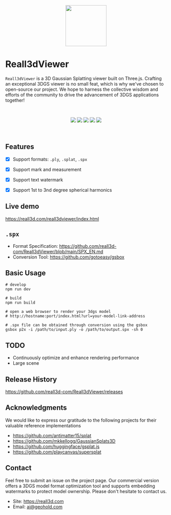 <p align=center>
<img style="width:128px;height:128px" src="https://gotoeasy.github.io/reall3d/logo.svg"/>
</p>

# Reall3dViewer

`Reall3dViewer` is a 3D Gaussian Splatting viewer built on Three.js. Crafting an exceptional 3DGS viewer is no small feat, which is why we've chosen to open-source our project. We hope to harness the collective wisdom and efforts of the community to drive the advancement of 3DGS applications together!

<br>

<p align="center">
    <a href="https://github.com/reall3d-com/Reall3dViewer/blob/master/README_ZH.md"><img src="https://img.shields.io/badge/Readme-Chinese-brightgreen.svg"></a>
    <a href="https://github.com/microsoft/TypeScript"><img src="https://img.shields.io/badge/Lang-typescript-brightgreen.svg"></a>
    <a href="https://github.com/mrdoob/three.js"><img src="https://img.shields.io/badge/Base-threejs-brightgreen.svg"></a>
    <a href="https://repo-sam.inria.fr/fungraph/3d-gaussian-splatting/"><img src="https://img.shields.io/badge/Model-3DGS-brightgreen.svg"></a>
    <a href="https://github.com/reall3d-com/Reall3dViewer/blob/master/LICENSE"><img src="https://img.shields.io/github/license/reall3d-com/Reall3dViewer"></a>
<p>

<br>

## Features
- [x] Support formats: `.ply`, `.splat`, `.spx`
- [x] Support mark and measurement
- [x] Support text watermark
- [x] Support 1st to 3nd degree spherical harmonics


## Live demo
https://reall3d.com/reall3dviewer/index.html


## `.spx`
- Format Specification: https://github.com/reall3d-com/Reall3dViewer/blob/main/SPX_EN.md
- Conversion Tool: https://github.com/gotoeasy/gsbox

## Basic Usage
```shell
# develop
npm run dev

# build
npm run build

# open a web browser to render your 3dgs model
# http://hostname:port/index.html?url=your-model-link-address

# .spx file can be obtained through conversion using the gsbox
gsbox p2x -i /path/to/input.ply -o /path/to/output.spx -sh 0
```

## TODO
- Continuously optimize and enhance rendering performance
- Large scene

## Release History
https://github.com/reall3d-com/Reall3dViewer/releases


## Acknowledgments
We would like to express our gratitude to the following projects for their valuable reference implementations
- https://github.com/antimatter15/splat
- https://github.com/mkkellogg/GaussianSplats3D
- https://github.com/huggingface/gsplat.js
- https://github.com/playcanvas/supersplat


## Contact
Feel free to submit an issue on the project page. Our commercial version offers a 3DGS model format optimization tool and supports embedding watermarks to protect model ownership. Please don't hesitate to contact us.
- Site: https://reall3d.com
- Email: ai@geohold.com 
